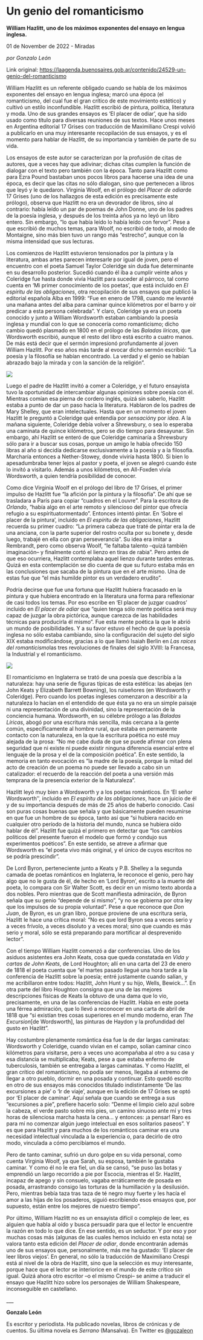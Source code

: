 # Un genio del romanticismo

**William Hazlitt, uno de los máximos exponentes del ensayo en lengua inglesa.**

01 de November de 2022 - Miradas

_por Gonzalo León_

Link original: https://laagenda.buenosaires.gob.ar/contenido/24529-un-genio-del-romanticismo



William Hazlitt es un referente obligado cuando se habla de los máximos exponentes del ensayo en lengua inglesa; marcó una época (el romanticismo, del cual fue el gran crítico de este movimiento estético) y cultivó un estilo inconfundible. Hazlitt escribió de pintura, política, literatura y moda. Uno de sus grandes ensayos es ‘El placer de odiar’, que ha sido usado como título para diversas reuniones de sus textos. Hace unos meses en Argentina editorial 17 Grises con traducción de Maximiliano Crespi volvió a publicarlo en una muy interesante recopilación de sus ensayos, y es el momento para hablar de Hazlitt, de su importancia y también de parte de su vida.




Los ensayos de este autor se caracterizan por la profusión de citas de autores, que a veces hay que adivinar; dichas citas cumplen la función de dialogar con el texto pero también con la época. Tanto para Hazlitt como para Ezra Pound bastaban unos pocos libros para hacerse una idea de una época, es decir que las citas no sólo dialogan, sino que pertenecen a libros que leyó y le quedaron. Virginia Woolf, en el prólogo del *Placer de odiar*de 17 Grises (uno de los hallazgos de esta edición es precisamente este prólogo), observa que Hazlitt no era un devorador de libros, sino al contrario: había leído un par de poemas de John Donne, uno de los padres de la poesía inglesa, y después de los treinta años ya no leyó un libro entero. Sin embargo, “lo que había leído lo había leído con fervor”. Pese a que escribió de muchos temas, para Woolf, no escribió de todo, al modo de Montaigne, sino más bien tuvo un rango más “estrecho”, aunque con la misma intensidad que sus lecturas.




Los comienzos de Hazlitt estuvieron tensionados por la pintura y la literatura, ambas artes parecen interesarle por igual de joven, pero el encuentro con el poeta Samuel Taylor Coleridge sin duda fue determinante en su desarrollo posterior. Sucedió cuando él iba a cumplir veinte años y Coleridge fue hasta donde vivía Hazlitt para suceder al párroco, tal como cuenta en ‘Mi primer conocimiento de los poetas’, que está incluido en *El espíritu de las obligaciones*, otra recopilación de sus ensayos que publicó la editorial española Alba en 1999: “Fue en enero de 1798, cuando me levanté una mañana antes del alba para caminar quince kilómetros por el barro y oír predicar a esta persona celebrada”. Y claro, Coleridge ya era un poeta conocido y junto a William Wordsworth estaban cambiando la poesía inglesa y mundial con lo que se conocería como romanticismo; dicho cambio quedó plasmado en 1800 en el prólogo de las *Baladas líricas*, que Wordsworth escribió, aunque el resto del libro está escrito a cuatro manos. De más está decir que el sermón impresionó profundamente al joven William Hazlitt. Por eso años más tarde al evocar dicho sermón escribió: “La poesía y la filosofía se habían encontrado. La verdad y el genio se habían abrazado bajo la mirada y con la sanción de la religión”.




![](https://cdn.feater.me/files/images/620217/80e1fd32-e216-4dd1-9d26-07a194f1ef2c.jpg)




Luego el padre de Hazlitt invitó a comer a Coleridge, y el futuro ensayista tuvo la oportunidad de intercambiar algunas opiniones sobre poesía con él. Mientras comían esa pierna de cordero inglés, quizá sin saberlo, Hazlitt estaba a punto de dar un paso hacia la literatura. Hablaron de los padres de Mary Shelley, que eran intelectuales. Hasta que en un momento el joven Hazlitt le preguntó a Coleridge qué entendía por *sensación*y por *idea*. A la mañana siguiente, Coleridge debía volver a Shrewsbury, o sea lo esperaba una caminata de quince kilómetros, pero se dio tiempo para desayunar. Sin embargo, ahí Hazlitt se enteró de que Coleridge caminaría a Shrewsbury sólo para ir a buscar sus cosas, porque un amigo le había ofrecido 150 libras al año si decidía dedicarse exclusivamente a la poesía y a la filosofía. Marcharía entonces a Nether-Stowey, donde viviría hasta 1800. Si bien lo apesadumbraba tener lejos al pastor y poeta, el joven se alegró cuando éste lo invitó a visitarlo. Además a unos kilómetros, en All-Foxden vivía Wordsworth, a quien tendría posibilidad de conocer.




Como dice Virginia Woolf en el prólogo del libro de 17 Grises, el primer impulso de Hazlitt fue “la afición por la pintura y la filosofía”. De ahí que se trasladara a París para copiar “cuadros en el Louvre”. Para la escritora de *Orlando*, “había algo en el arte remoto y silencioso del pintor que ofrecía refugio a su espírituatormentado”. Entonces intentó pintar. En ‘Sobre el placer de la pintura’, incluido en *El espíritu de las obligaciones*, Hazlitt recuerda su primer cuadro: “La primera cabeza que traté de pintar era la de una anciana, con la parte superior del rostro oculta por su bonete y, desde luego, trabajé en ella con gran perseverancia”. Su idea era imitar a Rembrandt, pero como observa Woolf, “le faltaba talento –quizá también imaginación– y finalmente cortó el lienzo en tiras de rabia”. Pero antes de que eso ocurriera, Hazlitt contemplaba aquel lienzo durante tardes enteras. Quizá en esta contemplación se dio cuenta de que su futuro estaba más en las conclusiones que sacaba de la pintura que en el arte mismo. Una de estas fue que “el más humilde pintor es un verdadero erudito”.




Podría decirse que fue una fortuna que Hazlitt hubiera fracasado en la pintura y que hubiera encontrado en la literatura una forma para reflexionar de casi todos los temas. Por eso escribe en ‘El placer de juzgar cuadros’ incluido en *El placer de odiar* que “quien tenga sólo mente poética será muy capaz de juzgar la obra pictórica, aunque carezca de las habilidades técnicas para producirla él mismo”. Fue esta mente poética la que le abrió un mundo de posibilidades. Y a su favor estuvo el hecho de que la poesía inglesa no sólo estaba cambiando, sino la configuración del sujeto del siglo XIX estaba modificándose, gracias a lo que llamó Isaiah Berlin en *Las raíces del romanticismo*las tres revoluciones de finales del siglo XVIII: la Francesa, la Industrial y el romanticismo.




![](https://cdn.feater.me/files/images/620219/9f0e36c3-793d-4c35-b14c-eb4d6f1343de.png)




El romanticismo en Inglaterra se trató de una poesía que describía a la naturaleza: hay una serie de figuras típicas de esta estética: las abejas (en John Keats y Elizabeth Barrett Bowning), los ruiseñores (en Wordsworth y Coleridge). Pero cuando los poetas ingleses comenzaron a describir a la naturaleza lo hacían en el entendido de que ésta ya no era un simple paisaje ni una representación de una divinidad, sino la representación de la conciencia humana. Wordsworth, en su célebre prólogo a las *Baladas Líricas*, abogó por una escritura más sencilla, más cercana a la gente común, específicamente al hombre rural, que estaba en permanente contacto con la naturaleza, en la que la escritura poética no esté muy alejada de la prosa: “No me cabe duda de que se puede afirmar con plena seguridad que ni existe ni puede existir ninguna diferencia esencial entre el lenguaje de la prosa y el de la composición poética”. En este sentido, la memoria en tanto evocación es “la madre de la poesía, porque la mitad del acto de creación de un poema no puede ser llevado a cabo sin un catalizador: el recuerdo de la reacción del poeta a una versión más temprana de la presencia exterior de la Naturaleza”.




Hazlitt leyó muy bien a Wordsworth y a los poetas románticos. En ‘El señor Wordsworth’', incluido en *El espíritu de las obligaciones*, hace un juicio de él y de su importancia después de más de 25 años de haberlo conocido. Casi son puras cosas buenas que señala y que básicamente pueden resumirse en que fue un hombre de su época, tanto así que “si hubiera nacido en cualquier otro período de la historia del mundo, nunca se hubiera oído hablar de él”. Hazlitt fue quizá el primero en detectar que “los cambios políticos del presente fueron el modelo que formó y condujo sus experimentos poéticos”. En este sentido, se atreve a afirmar que Wordsworth es “el poeta vivo más original, y el único de cuyos escritos no se podría prescindir”.




De Lord Byron, perteneciente junto a Keats y P.B. Shelley a la segunda camada de poetas románticos en Inglaterra, le reconoce el genio, pero hay algo que no le gusta de él, de hecho en ‘Lord Byron’, escrito a la muerte del poeta, lo compara con Sir Walter Scott, es decir en un mismo texto aborda a dos nobles. Pero mientras que de Scott manifiesta admiración, de Byron señala que su genio “depende de sí mismo”, “y no se gobierna por otra ley que los impulsos de su propia voluntad”. Pese a que reconoce que *Don Juan*, de Byron, es un gran libro, porque proviene de una escritura seria, Hazlitt le hace una crítica moral: “No es que lord Byron sea a veces serio y a veces frívolo, a veces disoluto y a veces moral; sino que cuando es más serio y moral, sólo se está preparando para mortificar al desprevenido lector”.




Con el tiempo William Hazlitt comenzó a dar conferencias. Uno de los asiduos asistentes era John Keats, cosa que queda constatada en *Vida y cartas de John Keats*, de Lord Houghton; allí en una carta del 23 de enero de 1818 el poeta cuenta que “el martes pasado llegué una hora tarde a la conferencia de Hazlitt sobre la poesía; entré justamente cuando salían, y me acribillaron entre todos: Hazlitt, John Hunt y su hijo, Wells, Bewick…”. En otra parte del libro Houghton consigna que una de las mejores descripciones físicas de Keats la obtuvo de una dama que lo vio, precisamente, en una de las conferencias de Hazlitt. Había en este poeta una férrea admiración, que lo llevó a reconocer en una carta de abril de 1818 que “si existían tres cosas superiores en el mundo moderno, eran *The Excursion*[de Wordsworth], las pinturas de Haydon y la profundidad del gusto en Hazlitt”.




Hay costumbre plenamente romántica ésa fue la de dar largas caminatas: Wordsworth y Coleridge, cuando vivían en el campo, solían caminar cinco kilómetros para visitarse, pero a veces uno acompañaba al otro a su casa y esa distancia se multiplicaba; Keats, pese a que estaba enfermo de tuberculosis, también se entregaba a largas caminatas. Y como Hazlitt, el gran crítico del romanticismo, no podía ser menos, llegaba al extremo de llegar a otro pueblo, dormir en una posada y continuar. Esto quedó escrito en otro de sus ensayos más conocidos titulado indistintamente ‘De las excursiones a pie’ o ‘Ir de viaje’, aunque en la edición de 17 Grises se optó por ‘El placer de caminar’. Aquí señala que cuando se entrega a sus “excursiones a pie”, prefiere hacerlo solo: “Denme el limpio cielo azul sobre la cabeza, el verde pasto sobre mis pies, un camino sinuoso ante mí y tres horas de silenciosa marcha hasta la cena… y entonces: ¡a pensar! Raro es para mí no comenzar algún juego intelectual en esos solitarios paseos”. Y es que para Hazlitt y para muchos de los románticos caminar era una necesidad intelectual vinculada a la experiencia o, para decirlo de otro modo, vinculada a cómo percibíamos el mundo.




Pero de tanto caminar, sufrió un duro golpe en su vida personal, como cuenta Virginia Woolf, ya que Sarah, su esposa, también le gustaba caminar. Y como él no le era fiel, un día se cansó, “se puso las botas y emprendió un largo recorrido a pie por Escocia, mientras el Sr. Hazlitt, incapaz de apego y sin consuelo, vagaba erráticamente de posada en posada, arrastrando consigo las torturas de la humillación y la desilusión. Pero, mientras bebía taza tras taza de té negro muy fuerte y les hacía el amor a las hijas de los posaderos, siguió escribiendo esos ensayos que, por supuesto, están entre los mejores de nuestro tiempo”.




Por último, William Hazlitt no es un ensayista difícil o complejo de leer, es alguien que habla al oído y busca persuadir para que el lector le encuentre la razón en todo lo que dice. En ese sentido, es un seductor. Y por eso y por muchas cosas más (algunas de las cuales hemos incluido en esta nota) se valora tanto esta edición del *Placer de odiar*, donde encontrarán además uno de sus ensayos que, personalmente, más me ha gustado: ‘El placer de leer libros viejos’. En general, no sólo la traducción de Maximiliano Crespi está al nivel de la obra de Hazlitt, sino que la selección es muy interesante, porque hace que el lector se interiorice en el mundo de este crítico sin igual. Quizá ahora otro escritor –o el mismo Crespi– se anime a traducir el ensayo que Hazlitt hizo sobre los personajes de William Shakespeare, inconseguible en castellano.




\_\_\_




**Gonzalo León**




Es escritor y periodista. Ha publicado novelas, libros de crónicas y de cuentos. Su última novela es *Serrano* (Mansalva). En Twitter es [@gozaleon](https://twitter.com/gozaleon/media)




